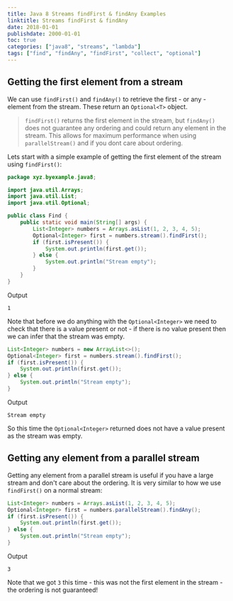 ```yaml
---
title: Java 8 Streams findFirst & findAny Examples
linktitle: Streams findFirst & findAny
date: 2018-01-01
publishdate: 2000-01-01
toc: true
categories: ["java8", "streams", "lambda"]
tags: ["find", "findAny", "findFirst", "collect", "optional"]
---
```



## Getting the first element from a stream
We can use `findFirst()` and `findAny()` to retrieve the first - or any - element
from the stream.  These return an `Optional<T>` object.

> `findFirst()` returns the first element in the stream, but `findAny()` does
> not guarantee any ordering and could return any element in the stream.  This
> allows for maximum performance when using `parallelStream()` and if you dont
> care about ordering.

Lets start with a simple example of getting the first element of the stream
using `findFirst()`:

```java
package xyz.byexample.java8;

import java.util.Arrays;
import java.util.List;
import java.util.Optional;

public class Find {
    public static void main(String[] args) {
        List<Integer> numbers = Arrays.asList(1, 2, 3, 4, 5);
        Optional<Integer> first = numbers.stream().findFirst();
        if (first.isPresent()) {
            System.out.println(first.get());
        } else {
            System.out.println("Stream empty");
        }
    }
}

```
Output
```
1
```
Note that before we do anything with the `Optional<Integer>` we need to check
that there is a value present or not - if there is no value present then we can
infer that the stream was empty.

```java
List<Integer> numbers = new ArrayList<>();
Optional<Integer> first = numbers.stream().findFirst();
if (first.isPresent()) {
    System.out.println(first.get());
} else {
    System.out.println("Stream empty");
}
```
Output
```
Stream empty
```
So this time the `Optional<Integer>` returned does not have a value present as
the stream was empty.

## Getting any element from a parallel stream
Getting any element from a parallel stream is useful if you have a large stream
and don't care about the ordering.  It is very similar to how we use `findFirst()`
on a normal stream:

```java
List<Integer> numbers = Arrays.asList(1, 2, 3, 4, 5);
Optional<Integer> first = numbers.parallelStream().findAny();
if (first.isPresent()) {
    System.out.println(first.get());
} else {
    System.out.println("Stream empty");
}
```
Output
```
3
```
Note that we got `3` this time - this was not the first element in the stream - 
the ordering is not guaranteed!
